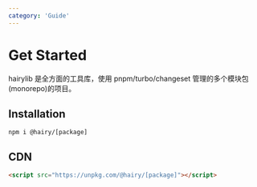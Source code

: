 ```yaml
---
category: 'Guide'
---
```

# Get Started

hairylib 是全方面的工具库，使用 pnpm/turbo/changeset 管理的多个模块包(monorepo)的项目。

## Installation

```
npm i @hairy/[package]
```

## CDN

```html
<script src="https://unpkg.com/@hairy/[package]"></script>
```
